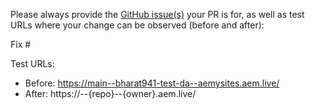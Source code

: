 Please always provide the [GitHub issue(s)](../issues) your PR is for, as well as test URLs where your change can be observed (before and after):

Fix #<gh-issue-id>

Test URLs:
- Before: https://main--bharat941-test-da--aemysites.aem.live/
- After: https://<branch>--{repo}--{owner}.aem.live/
